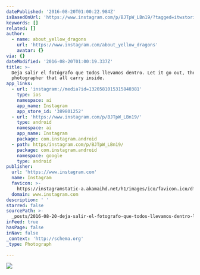 ```yaml
---
datePublished: '2016-08-20T01:00:22.984Z'
isBasedOnUrl: 'https://www.instagram.com/p/BJTpW_LBn19/?tagged=itwstories'
keywords: []
related: []
author:
  - name: about_yellow_dragons
    url: 'https://www.instagram.com/about_yellow_dragons'
    avatar: {}
via: {}
dateModified: '2016-08-20T01:00:19.337Z'
title: >-
  Deja salir el fotógrafo que todos llevamos dentro. Let it go out, the
  photographer that all carry inside.
app_links:
  - url: 'instagram://media?id=1320581015315840381'
    type: ios
    namespace: ai
    app_name: Instagram
    app_store_id: '389801252'
  - url: 'https://www.instagram.com/p/BJTpW_LBn19/'
    type: android
    namespace: ai
    app_name: Instagram
    package: com.instagram.android
  - path: https/instagram.com/p/BJTpW_LBn19/
    package: com.instagram.android
    namespace: google
    type: android
publisher:
  url: 'https://www.instagram.com'
  name: Instagram
  favicon: >-
    https://instagramstatic-a.akamaihd.net/h1/images/ico/favicon.ico/dfa85bb1fd63.ico
  domain: www.instagram.com
description: ' '
starred: false
sourcePath: >-
  _posts/2016-08-20-deja-salir-el-fotografo-que-todos-llevamos-dentro-let-it-go.md
inFeed: true
hasPage: false
inNav: false
_context: 'http://schema.org'
_type: Photograph

---
```

![ ](https://imgflo.herokuapp.com/graph/vahj1ThiexotieMo/a22ce1af843c84a958af492150ea38f1/croprotate.jpg?cropheight=432&cropwidth=640&degrees=0&input=https%3A%2F%2Fscontent.cdninstagram.com%2Ft51.2885-15%2Fs640x640%2Fsh0.08%2Fe35%2F13671178_2571015389852561_465931769_n.jpg%3Fig_cache_key%3DMTMyMDU4MTAxNTMxNTg0MDM4MQ%253D%253D.2&x=0&y=104)